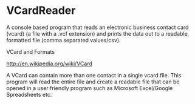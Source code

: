 VCardReader
===========

A console based program that reads an electronic business contact card (vcard) (a file with a .vcf extension) and prints the data out to a readable, formatted file (comma separated values/csv).

VCard and Formats

http://en.wikipedia.org/wiki/VCard

A VCard can contain more than one contact in a single vcard file. This program will read the entire file and create a readable file that can be opened in a user friendly program such as Microsoft Excel/Google Spreadsheets etc.